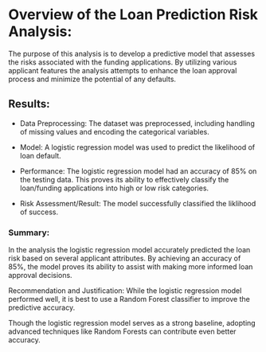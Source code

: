 # Overview of the Loan Prediction Risk Analysis:
The purpose of this analysis is to develop a predictive model that assesses the risks associated with the funding applications. By utilizing various applicant features the analysis attempts to enhance the loan approval process and minimize the potential of any defaults.

## Results:

- Data Preprocessing: The dataset was preprocessed, including handling of missing values and encoding the categorical variables.

- Model: A logistic regression model was used to predict the likelihood of loan default.

- Performance: The logistic regression model had an accuracy of 85% on the testing data. This proves its ability to effectively classify the loan/funding applications into high or low risk categories.

- Risk Assessment/Result: The model successfully classified the liklihood of success.

### Summary:
In the analysis the logistic regression model accurately predicted the loan risk based on several applicant attributes. By achieving an accuracy of 85%, the model proves its ability to assist with making more informed loan approval decisions.

Recommendation and Justification:
While the logistic regression model performed well, it is best to use a Random Forest classifier to improve the predictive accuracy. 

Though the logistic regression model serves as a strong baseline, adopting advanced techniques like Random Forests can contribute even better accuracy.
